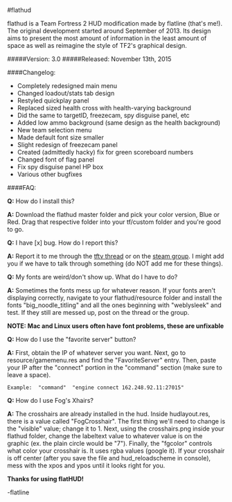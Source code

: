 
#flathud

flathud is a Team Fortress 2 HUD modification made by flatline (that's me!).  The original development started around September of 2013.  Its design aims to present the most amount of information in the least amount of space as well as reimagine the style of TF2's graphical design.



#####Version: 3.0
#####Released: November 13th, 2015



####Changelog:
* Completely redesigned main menu
* Changed loadout/stats tab design
* Restyled quickplay panel
* Replaced sized health cross with health-varying background
* Did the same to targetID, freezecam, spy disguise panel, etc
* Added low ammo background (same design as the health background)
* New team selection menu
* Made default font size smaller
* Slight redesign of freezecam panel
* Created (admittedly hacky) fix for green scoreboard numbers
* Changed font of flag panel
* Fix spy disguise panel HP box
* Various other bugfixes


####FAQ:


**Q:** How do I install this?

**A:** Download the flathud master folder and pick your color version, Blue or Red.  Drag that respective folder
into your tf/custom folder and you're good to go.


**Q:** I have [x] bug.  How do I report this?

**A:** Report it to me through the [tftv thread](http://teamfortress.tv/forum/thread/14664-flathud) or on the [steam group](http://steamcommunity.com/groups/flathud).  I might add you if we have to talk through something (do NOT add me for these things).


**Q:** My fonts are weird/don't show up.  What do I have to do?

**A:** Sometimes the fonts mess up for whatever reason.  If your fonts aren't displaying correctly, navigate to your flathud/resource folder and install
the fonts "big_noodle_titling" and all the ones beginning with "weblysleek" and test.  If they still are messed up, post on the thread or the group.

**NOTE: Mac and Linux users often have font problems, these are unfixable**


**Q:** How do I use the "favorite server" button?

**A:** First, obtain the IP of whatever server you want.  Next, go to resource/gamemenu.res and find the "FavoriteServer"
entry.  Then, paste your IP after the "connect" portion in the "command" section (make sure to leave a space).

`Example:  "command"  "engine connect 162.248.92.11:27015"`


**Q:** How do I use Fog's Xhairs?

**A:** The crosshairs are already installed in the hud.  Inside hudlayout.res, there is a value called "FogCrosshair".
The first thing we'll need to change is the "visible" value; change it to 1.  Next, using the crosshairs.png
inside your flathud folder, change the labeltext value to whatever value is on the graphic (ex. the plain
circle would be "7").  Finally, the "fgcolor" controls what color your crosshair is.  It uses rgba values
(google it).  If your crosshair is off center (after you save the file and hud_reloadscheme in console), mess
with the xpos and ypos until it looks right for you.

**Thanks for using flatHUD!**

-flatline